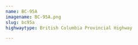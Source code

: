 ```yaml
---
name: BC-95A
imagename: BC-95A.png
slug: bc95a
highwaytype: British Columbia Provincial Highway

---
```

